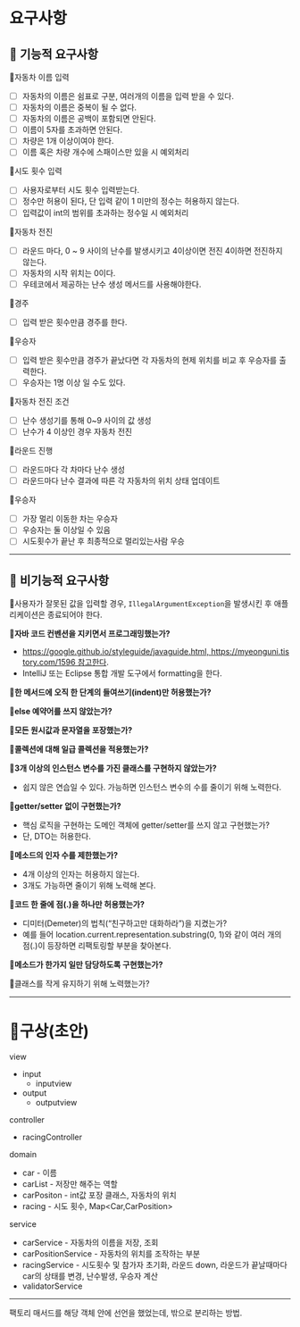 # 요구사항

## 🚒 기능적 요구사항

🐢자동차 이름 입력

- [ ]  자동차의 이름은 쉼표로 구분, 여러개의 이름을 입력 받을 수 있다.
- [ ]  자동차의 이름은 중복이 될 수 없다.
- [ ]  자동차의 이름은 공백이 포함되면 안된다.
- [ ]  이름이 5자를 초과하면 안된다.
- [ ]  차량은 1개 이상이여야 한다.
- [ ]  이름 혹은 차량 개수에 스패이스만 있을 시 예외처리

🐢시도 횟수 입력

- [ ]  사용자로부터 시도 횟수 입력받는다.
- [ ]  정수만 허용이 된다, 단 입력 같이 1 미만의 정수는 허용하지 않는다.
- [ ]  입력값이 int의 범위를 초과하는 정수일 시 예외처리

🐢자동차 전진

- [ ]  라운드 마다, 0 ~ 9 사이의 난수를 발생시키고 4이상이면 전진 4이하면 전진하지 않는다.
- [ ]  자동차의 시작 위치는 0이다.
- [ ]  우테코에서 제공하는 난수 생성 메서드를 사용해야한다.

🐢경주

- [ ]  입력 받은 횟수만큼 경주를 한다.

🐢우승자

- [ ]  입력 받은 횟수만큼 경주가 끝났다면 각 자동차의 현제 위치를 비교 후 우승자를 출력한다.
- [ ]  우승자는 1명 이상 일 수도 있다.

🐢자동차 전진 조건

- [ ]  난수 생성기를 통해 0~9 사이의 값 생성
- [ ]  난수가 4 이상인 경우 자동차 전진

🐢라운드 진행

- [ ]  라운드마다 각 차마다 난수 생성
- [ ]  라운드마다 난수 결과에 따른 각 자동차의 위치 상태 업데이트

🐢우승자

- [ ]  가장 멀리 이동한 차는 우승자
- [ ]  우승자는 둘 이상일 수 있음
- [ ]  시도횟수가 끝난 후 최종적으로 멀리있는사람 우승

---

## 🚜 비기능적 요구사항

🐢사용자가 잘못된 값을 입력할 경우, `IllegalArgumentException`을 발생시킨 후 애플리케이션은 종료되어야 한다.

🐢**자바 코드 컨벤션을 지키면서 프로그래밍했는가?**

- https://google.github.io/styleguide/javaguide.html, https://myeonguni.tistory.com/1596 참고한다.
- IntelliJ 또는 Eclipse 통합 개발 도구에서 formatting을 한다.

🐢**한 메서드에 오직 한 단계의 들여쓰기(indent)만 허용했는가?**

🐢**else 예약어를 쓰지 않았는가?**

🐢**모든 원시값과 문자열을 포장했는가?**

🐢**콜렉션에 대해 일급 콜렉션을 적용했는가?**

🐢**3개 이상의 인스턴스 변수를 가진 클래스를 구현하지 않았는가?**

- 쉽지 않은 연습일 수 있다. 가능하면 인스턴스 변수의 수를 줄이기 위해 노력한다.

🐢**getter/setter 없이 구현했는가?**

- 핵심 로직을 구현하는 도메인 객체에 getter/setter를 쓰지 않고 구현했는가?
- 단, DTO는 허용한다.

🐢**메소드의 인자 수를 제한했는가?**

- 4개 이상의 인자는 허용하지 않는다.
- 3개도 가능하면 줄이기 위해 노력해 본다.

🐢**코드 한 줄에 점(.)을 하나만 허용했는가?**

- 디미터(Demeter)의 법칙(“친구하고만 대화하라”)을 지켰는가?
- 예를 들어 location.current.representation.substring(0, 1)와 같이 여러 개의 점(.)이 등장하면 리팩토링할 부분을 찾아본다.

🐢**메소드가 한가지 일만 담당하도록 구현했는가?**

🐢클래스를 작게 유지하기 위해 노력했는가?

---

# 🫣구상(초안)

view

- input
    - inputview
- output
    - outputview

controller

- racingController

domain

- car - 이름
- carList - 저장만 해주는 역할
- carPositon - int값 포장 클래스, 자동차의 위치
- racing - 시도 횟수, Map<Car,CarPosition>

service

- carService - 자동차의 이름을 저장, 조회
- carPositionService - 자동차의 위치를 조작하는 부분
- racingService - 시도횟수 및 참가자 초기화, 라운드 down, 라운드가 끝날때마다 car의 상태를 변경, 난수발생, 우승자 계산
- validatorService

---

팩토리 매서드를 해당 객체 안에 선언을 했었는데, 밖으로 분리하는 방법.
